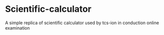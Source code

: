 # Scientific-calculator
A simple replica of scientific calculator used by tcs-ion in conduction online examination
